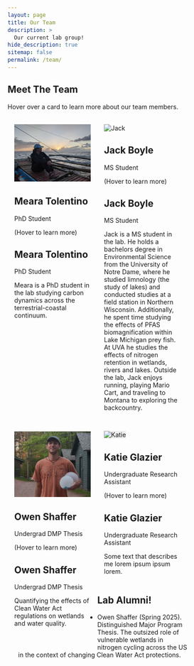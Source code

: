```yaml
---
layout: page
title: Our Team
description: >
  Our current lab group!
hide_description: true
sitemap: false
permalink: /team/
---
```


<html>
<head>
<meta name="viewport" content="width=device-width, initial-scale=1">
<style>
html {
  box-sizing: border-box;
}
*, *:before, *:after {
  box-sizing: inherit;
}
.column {
  float: left;
  width: 50%;
  margin-bottom: 30px;
  padding: 0 15px;
}
@media screen and (max-width: 650px) {
  .column {
    width: 100%;
    display: block;
  }
}

/* The flip card container */
.flip-card {
  background-color: transparent;
  height: 400px;
  perspective: 1000px; /* 3D effect */
}

/* This container positions the front and back sides */
.flip-card-inner {
  position: relative;
  width: 100%;
  height: 100%;
  transition: transform 0.8s;
  transform-style: preserve-3d;
  box-shadow: 0 4px 8px 0 rgba(0,0,0,0.2);
}

/* Do the horizontal flip when hovering */
.flip-card:hover .flip-card-inner {
  transform: rotateY(180deg);
}

/* Position the front and back sides */
.flip-card-front, .flip-card-back {
  position: absolute;
  width: 100%;
  height: 100%;
  -webkit-backface-visibility: hidden; /* Safari */
  backface-visibility: hidden;
  overflow: hidden;
}

/* Style the front side */
.flip-card-front {
  background-color: #fff;
  color: black;
  display: flex;
  flex-direction: column;
  align-items: center;
  justify-content: flex-start;
  padding-bottom: 10px;
}

.flip-card-front img {
  width: 100%;
  height: 300px;
  object-fit: cover;
}

/* Style the back side */
.flip-card-back {
  background-color: #f9f9f9;
  color: #333;
  transform: rotateY(180deg);
  padding: 20px;
  overflow-y: auto;
}

.title {
  color: grey;
  margin-top: 0;
}

.row:after {
  content: "";
  display: table;
  clear: both;
}

/* Add a prompt to let users know they can flip */
.flip-prompt {
  font-size: 12px;
  font-style: italic;
  margin-top: 5px;
  color: #666;
}
</style>
</head>
<body>
<h2>Meet The Team</h2>
<p>Hover over a card to learn more about our team members.</p>
<br>

<div class="row">
  <div class="column">
    <div class="flip-card">
      <div class="flip-card-inner">
        <div class="flip-card-front">
          <img src="/assets/img/blog/team-tolentino2.jpg" alt="Meara">
          <h2>Meara Tolentino</h2>
          <p class="title">PhD Student</p>
          <p class="flip-prompt">(Hover to learn more)</p>
        </div>
        <div class="flip-card-back">
          <h2>Meara Tolentino</h2>
          <p class="title">PhD Student</p>
          <p>Meara is a PhD student in the lab studying carbon dynamics across the terrestrial-coastal continuum.</p>
        </div>
      </div>
    </div>
  </div>
  
  <div class="column">
    <div class="flip-card">
      <div class="flip-card-inner">
        <div class="flip-card-front">
          <img src="/assets/img/blog/team-boyle.png" alt="Jack">
          <h2>Jack Boyle</h2>
          <p class="title">MS Student</p>
          <p class="flip-prompt">(Hover to learn more)</p>
        </div>
        <div class="flip-card-back">
          <h2>Jack Boyle</h2>
          <p class="title">MS Student</p>
          <p>Jack is a MS student in the lab. He holds a bachelors degree in Environmental Science from the University of Notre Dame, where he studied limnology (the study of lakes) and conducted studies at a field station in Northern Wisconsin. Additionally, he spent time studying the effects of PFAS biomagnification within Lake Michigan prey fish. At UVA he studies the effects of nitrogen retention in wetlands, rivers and lakes. Outside the lab, Jack enjoys running, playing Mario Cart, and traveling to Montana to exploring the backcountry.</p>
        </div>
      </div>
    </div>
  </div>
</div>

<div class="row">
  <div class="column">
    <div class="flip-card">
      <div class="flip-card-inner">
        <div class="flip-card-front">
          <img src="/assets/img/blog/team-shaffer.png" alt="Owen">
          <h2>Owen Shaffer</h2>
          <p class="title">Undergrad DMP Thesis</p>
          <p class="flip-prompt">(Hover to learn more)</p>
        </div>
        <div class="flip-card-back">
          <h2>Owen Shaffer</h2>
          <p class="title">Undergrad DMP Thesis</p>
          <p>Quantifying the effects of Clean Water Act regulations on wetlands and water quality.</p>
        </div>
      </div>
    </div>
  </div>
  
  <div class="column">
    <div class="flip-card">
      <div class="flip-card-inner">
        <div class="flip-card-front">
          <img src="" alt="Katie" style="background-color: #eee;">
          <h2>Katie Glazier</h2>
          <p class="title">Undergraduate Research Assistant</p>
          <p class="flip-prompt">(Hover to learn more)</p>
        </div>
        <div class="flip-card-back">
          <h2>Katie Glazier</h2>
          <p class="title">Undergraduate Research Assistant</p>
          <p>Some text that describes me lorem ipsum ipsum lorem.</p>
        </div>
      </div>
    </div>
  </div>
</div>
</body>
</html>



## Lab Alumni!

-   Owen Shaffer (Spring 2025). Distinguished Major Program Thesis. The outsized role of vulnerable wetlands in 
nitrogen cycling across the US in the context of changing Clean Water Act protections.
 






